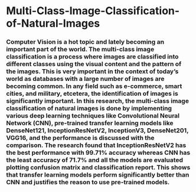 # Multi-Class-Image-Classification-of-Natural-Images
### Computer Vision is a hot topic and lately becoming an important part of the world. The multi-class image classification is a process where images are classified into different classes using the visual content and the pattern of the images. This is very important in the context of today’s world as databases with a large number of images are becoming common. In any field such as e-commerce, smart cities, and military, etcetera, the identification of images is significantly important. In this research, the multi-class image classification of natural images is done by implementing various deep learning techniques like Convolutional Neural Network (CNN), pre-trained transfer learning models like DenseNet121, InceptionResNetV2, InceptionV3, DenseNet201, VGG16, and the performance is discussed with the comparison. The research found that InceptionResNetV2 has the best performance with 99.71% accuracy whereas CNN has the least accuracy of 71.7% and all the models are evaluated plotting confusion matrix and classification report. This shows that transfer learning models perform significantly better than CNN and justifies the reason to use pre-trained models.
